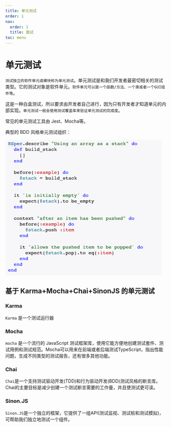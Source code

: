 ```yaml
---
title: 单元测试
order: 1
nav:
  order: 1
  title: 面试
toc: menu
---
```


# 单元测试

`测试独立的软件单元或模块称为单元测试`。单元测试是和我们开发者最密切相关的测试类型。它的测试对象是软件单元。`软件单元可以是一个函数/方法、一个类或者一个GUI组件等`。

这是一种白盒测试，所以要求由开发者自己进行，因为只有开发者才知道单元的内部实现。`单元测试一般会使用测试覆盖率来验证单元测试的完成度`。

常见的单元测试工具由 Jest、Mocha等。

典型的 BDD 风格单元测试组织：

<img src="../images/16bf0cc713b0a357.png" />



## 基于 Karma+Mocha+Chai+SinonJS 的单元测试

### Karma

`Karma` 是一个测试运行器

### Mocha

`mocha` 是一个流行的 JavaScript 测试框架库，使用它能方便地创建测试套件、测试用例和测试规范。Mocha可以用来在前端或者后端测试TypeScript，指出性能问题，生成不同类型的测试报告，还有很多其他功能。

### Chai

`Chai`是一个支持测试驱动开发(TDD)和行为驱动开发(BDD)测试风格的断言库。Chai的主要目标是减少创建一个测试断言需要的工作量，并且使测试更可读。

### Sinon.JS

`Sinon.JS`是一个独立的框架，它提供了一组API(测试监视、测试桩和测试模拟)，可帮助我们独立地测试一个组件。